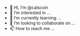 - 👋 Hi, I’m @calscoin
- 👀 I’m interested in ...
- 🌱 I’m currently learning ...
- 💞️ I’m looking to collaborate on ...
- 📫 How to reach me ...

<!---
calscoin/calscoin is a ✨ special ✨ repository because its `README.md` (this file) appears on your GitHub profile.
You can click the Preview link to take a look at your changes.
--->
